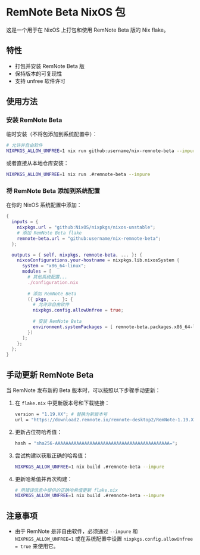 # RemNote Beta NixOS 包

这是一个用于在 NixOS 上打包和使用 RemNote Beta 版的 Nix flake。

## 特性

- 打包并安装 RemNote Beta 版
- 保持版本的可复现性
- 支持 unfree 软件许可

## 使用方法

### 安装 RemNote Beta

临时安装（不将包添加到系统配置中）：

```bash
# 允许非自由软件
NIXPKGS_ALLOW_UNFREE=1 nix run github:username/nix-remnote-beta --impure
```

或者直接从本地仓库安装：

```bash
NIXPKGS_ALLOW_UNFREE=1 nix run .#remnote-beta --impure
```

### 将 RemNote Beta 添加到系统配置

在你的 NixOS 系统配置中添加：

```nix
{
  inputs = {
    nixpkgs.url = "github:NixOS/nixpkgs/nixos-unstable";
    # 添加 RemNote Beta flake
    remnote-beta.url = "github:username/nix-remnote-beta";
  };

  outputs = { self, nixpkgs, remnote-beta, ... }: {
    nixosConfigurations.your-hostname = nixpkgs.lib.nixosSystem {
      system = "x86_64-linux";
      modules = [
        # 其他系统配置...
        ./configuration.nix
        
        # 添加 RemNote Beta
        ({ pkgs, ... }: {
          # 允许非自由软件
          nixpkgs.config.allowUnfree = true;
          
          # 安装 RemNote Beta
          environment.systemPackages = [ remnote-beta.packages.x86_64-linux.remnote-beta ];
        })
      ];
    };
  };
}
```

## 手动更新 RemNote Beta

当 RemNote 发布新的 Beta 版本时，可以按照以下步骤手动更新：

1. 在 `flake.nix` 中更新版本号和下载链接：
   ```nix
   version = "1.19.XX"; # 替换为新版本号
   url = "https://download2.remnote.io/remnote-desktop2/RemNote-1.19.XX-beta.AppImage"; # 更新链接
   ```

2. 更新占位符哈希值：
   ```nix
   hash = "sha256-AAAAAAAAAAAAAAAAAAAAAAAAAAAAAAAAAAAAAAAAAAA=";
   ```

3. 尝试构建以获取正确的哈希值：
   ```bash
   NIXPKGS_ALLOW_UNFREE=1 nix build .#remnote-beta --impure
   ```

4. 更新哈希值并再次构建：
   ```bash
   # 用错误信息中提供的正确哈希值更新 flake.nix
   NIXPKGS_ALLOW_UNFREE=1 nix build .#remnote-beta --impure
   ```

## 注意事项

- 由于 RemNote 是非自由软件，必须通过 `--impure` 和 `NIXPKGS_ALLOW_UNFREE=1` 或在系统配置中设置 `nixpkgs.config.allowUnfree = true` 来使用它。 